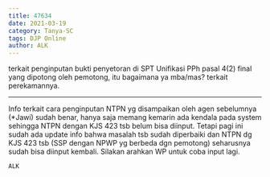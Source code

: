```yaml
---
title: 47634
date: 2021-03-19
category: Tanya-SC
tags: DJP Online
author: ALK
---
```


terkait penginputan bukti penyetoran di SPT Unifikasi PPh pasal 4(2) final yang dipotong oleh pemotong, itu bagaimana ya mba/mas? terkait perekamannya.

---

Info terkait cara penginputan NTPN yg disampaikan oleh agen sebelumnya (*Jawi) sudah benar, hanya saja memang kemarin ada kendala pada system sehingga NTPN dengan KJS 423 tsb belum bisa diinput. Tetapi pagi ini sudah ada update info bahwa masalah tsb sudah diperbaiki dan NTPN dg KJS 423 tsb (SSP dengan NPWP yg berbeda dgn pemotong) seharusnya sudah bisa diinput kembali. Silakan arahkan WP untuk coba input lagi.

`ALK`

